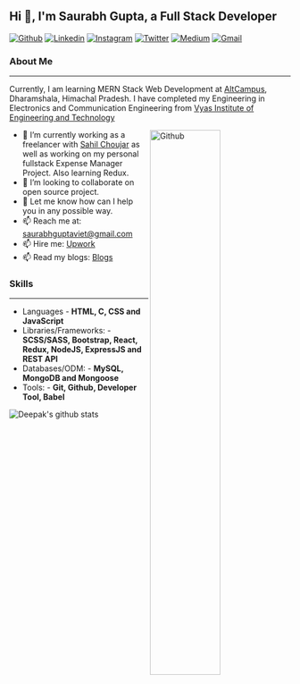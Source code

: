 ## Hi 👋, I'm Saurabh Gupta, a Full Stack Developer ##

[![Github](https://img.shields.io/badge/-Github-000?style=flat&logo=Github&logoColor=white)](https://github.com/saurabhgupta26)
[![Linkedin](https://img.shields.io/badge/-LinkedIn-blue?style=flat&logo=Linkedin&logoColor=white)](https://www.linkedin.com/in/saurabh-gupta-60780966/)
[![Instagram](https://img.shields.io/badge/-Instagram-c13584?style=flat&labelColor=c13584&logo=instagram&logoColor=white)](https://www.instagram.com/saurabhgupta26/)
[![Twitter](https://img.shields.io/badge/-Twitter-1ca0f1?style=flat-square&labelColor=1ca0f1&logo=twitter&logoColor=white&link=https://twitter.com/dasjideepak)](https://twitter.com/guptasaurabh26)
[![Medium](https://img.shields.io/badge/-Medium-03a57a?style=flat-square&labelColor=000000&logo=Medium&link=https://medium.com/@dasjideepak/)](https://medium.com/@saurabhguptaviet)
[![Gmail](https://img.shields.io/badge/-Gmail-c14438?style=flat&logo=Gmail&logoColor=white)](mailto:saurabhguptaviet@gmail.com)
&nbsp;

### About Me ###
----------------------------------------------------------------------------------------------------------------------------
Currently, I am learning MERN Stack Web Development at [AltCampus](https://altcampus.io/), Dharamshala, Himachal Pradesh.
I have completed my Engineering in Electronics and Communication Engineering from [Vyas Institute of Engineering and Technology](http://www.vyaseducation.org/Viet/)

<img width="50%" align="right" alt="Github" src="https://raw.githubusercontent.com/onimur/.github/master/.resources/git-header.svg" />

- 🔭 I’m currently working as a freelancer with [Sahil Choujar](https://github.com/choujar/) as well as working on my personal fullstack Expense Manager Project. Also learning Redux. 
- 👯 I’m looking to collaborate on open source project.
- 💬 Let me know how can I help you in any possible way.
- 📫 Reach me at: saurabhguptaviet@gmail.com
- 📫 Hire me: [Upwork](https://www.upwork.com/o/profiles/users/~01827e55d2191180cc/)
- 📫 Read my blogs: [Blogs](https://medium.com/@saurabhguptaviet/)

### Skills ###
----------------------------------------------------------------------------------------------------------------------------
- Languages - **HTML, C, CSS and JavaScript**
- Libraries/Frameworks: - **SCSS/SASS, Bootstrap, React, Redux, NodeJS, ExpressJS and REST API**
- Databases/ODM: - **MySQL, MongoDB and Mongoose**
- Tools: - **Git, Github, Developer Tool, Babel**

![Deepak's github stats](https://github-readme-stats.vercel.app/api?username=dasjideepak&hide=["issues"]&show_icons=true)
